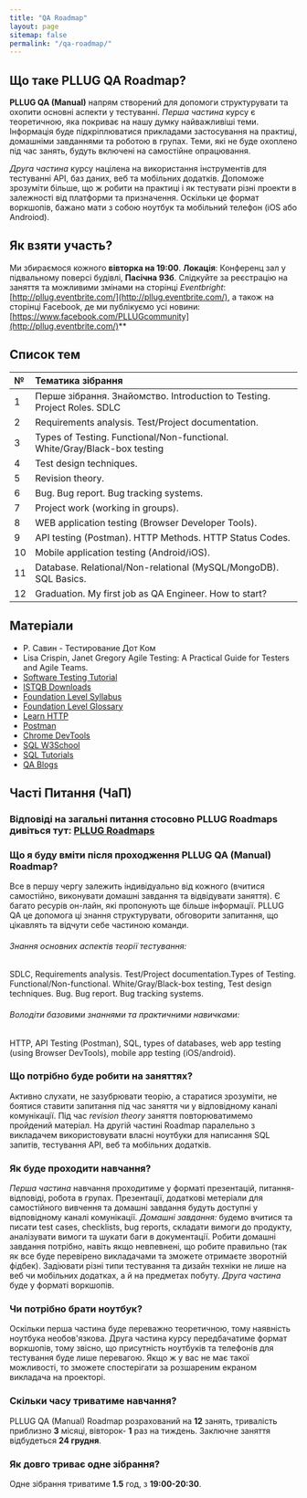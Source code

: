 ```yaml
---
title: "QA Roadmap"
layout: page
sitemap: false
permalink: "/qa-roadmap/"
---
```


## Що таке PLLUG QA Roadmap?

**PLLUG QA (Manual)** напрям створений для допомоги структурувати та охопити основні аспекти у тестуванні. *Перша частина* курсу є теоретичною, яка покриває на нашу думку найважливіші теми. Інформація буде підкріплюватися  прикладами застосування на практиці, домашніми завданнями та роботою в групах. Теми, які не буде охоплено під час занять, будуть включені на самостійне опрацювання.

*Друга частина* курсу націлена на використання інструментів для тестуванні API, баз даних, веб та мобільних додатків. Допоможе зрозуміти більше, що ж робити на практиці і як тестувати різні проекти в залежності від платформи та призначення. Оскільки це формат воркшопів, бажано мати з собою ноутбук та мобільний телефон (iOS або Androiod).


## Як взяти участь?
Ми збираємося кожного **вівторка на 19:00**. 
**Локація**: Конференц зал у підвальному поверсі будівлі, **Пасічна 93б**.
Cлідкуйте за реєстрацію на заняття та можливими змінами на сторінці *Eventbright*: [http://pllug.eventbrite.com/](http://pllug.eventbrite.com/), а також на сторінці Facebook, де ми публікуємо усі новини: [https://www.facebook.com/PLLUGcommunity](http://pllug.eventbrite.com/)** 

## Список тем

| № | Тематика зібрання |
|:----|:----|
|1|Перше зібрання. Знайомство. Introduction to Testing. Project Roles. SDLC|
|2|Requirements analysis. Test/Project documentation.|
|3|Types of Testing.  Functional/Non-functional. White/Gray/Black-box testing|
|4|Test design techniques.|
|5|Revision theory.|
|6|Bug. Bug report. Bug tracking systems.|
|7|Project work (working in groups). |
|8|WEB application testing (Browser Developer Tools).|
|9|API testing (Postman). HTTP Methods. HTTP Status Codes.|
|10|Mobile application testing (Android/iOS).|
|11|Database. Relational/Non-relational (MySQL/MongoDB). SQL Basics.|
|12|Graduation. My first job as QA Engineer. How to start?|

## Матеріали 

 * Р. Савин - Тестирование Дот Ком
 * Lisa Crispin, Janet Gregory Agile Testing: A Practical Guide for Testers and Agile Teams.
 * [Software Testing Tutorial](https://www.guru99.com/software-testing.html)
 * [ISTQB Downloads](https://www.istqb.org/downloads)
 * [Foundation Level Syllabus](https://www.istqb.org/downloads/send/51-ctfl2018/208-ctfl-2018-syllabus.html)
 * [Foundation Level Glossary](https://www.istqb.org/downloads/send/20-istqb-glossary/210-istqb-glossary-3-2-ga-release-notes-final.html)
 * [Learn HTTP](https://www.tutorialspoint.com/http/index.htm)
 * [Postman](https://learning.getpostman.com/docs/postman/api_documentation/intro_to_api_documentation/)
 * [Chrome DevTools](https://developers.google.com/web/tools/chrome-devtools/)
 * [SQL W3School](https://www.w3schools.com/sql/)
 * [SQL Tutorials](https://www.guru99.com/sql.html)
 * [QA Blogs](https://www.rainforestqa.com/blog/2017-12-21-9-essential-blogs-every-qa-team-should-read-in-2018/)

## Часті Питання (ЧаП)

### Відповіді на загальні питання стосовно PLLUG Roadmaps дивіться тут: [**PLLUG Roadmaps**](http://pllug.org.ua/pllug-roadmaps/)

### Що я буду вміти після проходження PLLUG QA (Manual) Roadmap?
Все в першу чергу залежить індивідуально від кожного (вчитися самостійно, виконувати домашні завдання та відвідувати заняття). Є багато ресурів он-лайн, які пропонують ще більше інформації. PLLUG QA це допомога ці знання структурувати, обговорити запитання, що цікавлять та відчути себе частиною команди.

###### Знання основних аспектів теорії тестування:
SDLC, Requirements analysis. Test/Project documentation.Types of Testing. Functional/Non-functional. White/Gray/Black-box testing, Test design techniques. Bug. Bug report. Bug tracking systems.

###### Володіти базовими знаннями та практичними навичками:
HTTP, API Testing (Postman), SQL, types of databases, web app testing (using Browser DevTools), mobile app testing (iOS/android).

### Що потрібно буде робити на заняттях?
Активно слухати, не зазубрювати теорію, a старатися зрозуміти, не боятися ставити запитання під час заняття чи у відповідному каналі комунікації. Під час *revision theory* заняття повторюватимемо пройдений матеріал. На другій частині Roadmap паралельно з викладачем використовувати власні ноутбуки для написання SQL запитів, тестування API,  веб та мобільних додатків.  


### Як буде проходити навчання?
*Перша частина* навчання проходитиме у форматі презентацій, питання-відповіді, робота в групах.
Презентації, додаткові метеріали для самостійного вивчення та домашні завдання будуть доступні у відповідному каналі комунікації.
*Домашні завдання:* будемо вчитися та писати test cases, checklists, bug reports, складати вимоги до продукту, аналізувати вимоги та  шукати баги в документації.
Робити домашні завдання потрібно, навіть якщо невпевнені, що робите правильно (так як все буде перевірено викладачами та зможете отримаєте зворотній фідбек). 
Задіювати різні типи тестування та дизайн техніки не лише на веб чи мобільних додатках, а й на предметах побуту.
*Друга частина* буде у форматі воркшопів. 

### Чи потрібно брати ноутбук?
Оскільки перша частина буде переважно теоретичною, тому наявність ноутбука необов'язкова. Друга частина курсу передбачатиме формат воркшопів, тому звісно, що присутність ноутбуків та телефонів для тестування буде лише перевагою. Якщо ж у вас не має такої можливості, то зможете спостерігати за розшареним екраном викладача на проекторі. 

### Скільки часу триватиме навчання?
PLLUG QA (Manual) Roadmap розрахований на **12** занять, тривалість приблизно **3** місяці, вівторок- **1** раз на тиждень. Заключне заняття відбудеться **24 грудня**.

### Як довго триває одне зібрання?
Одне зібрання триватиме **1.5** год, з **19:00-20:30**.
